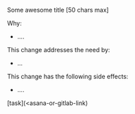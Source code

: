 Some awesome title [50 chars max]

Why: 

* ....

This change addresses the need by:

* ...

This change has the following side effects:

* ....


[task](<asana-or-gitlab-link)